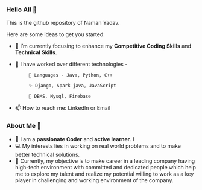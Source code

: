 ### Hello All 👋

This is the github repository of Naman Yadav.
<!--**Naman2104/Naman2104** is a ✨ _special_ ✨ repository because its `README.md` (this file) appears on your GitHub profile. -->

Here are some ideas to get you started:

- 🔭 I’m currently focusing to enhance my **Competitive Coding Skills** and **Technical Skills**.
- 🌱 I have worked over different technologies - 

           👯 Languages - Java, Python, C++
           
           ✨ Django, Spark java, JavaScript
           
           🎡 DBMS, Mysql, Firebase
- 📫 How to reach me: LinkedIn or Email

### About Me 🧑
- 📝 I am a **passionate Coder** and **active learner**. I 
- 💻 My interests lies in working on real world problems and to make better technical solutions.
- 🧐 Currently, my objective is to make career in a leading company having high-tech environment with committed and dedicated people which help me to explore my talent and realize my potential willing to work as a key player in challenging and working environment of the company.
